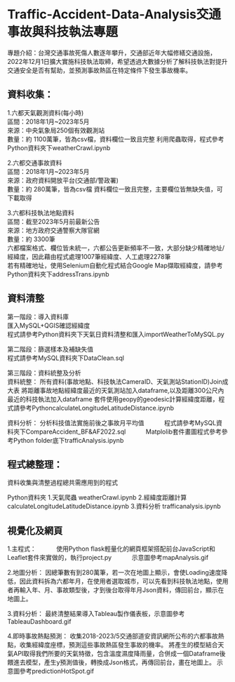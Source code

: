 # Traffic-Accident-Data-Analysis交通事故與科技執法專題
專題介紹：台灣交通事故死傷人數逐年攀升，交通部近年大幅修繕交通設施，2022年12月1日擴大實施科技執法取締，希望透過大數據分析了解科技執法對提升交通安全是否有幫助，並預測事故熱區在特定條件下發生事故機率。

## 資料收集：   
1.六都天氣觀測資料(每小時)   
區間：2018年1月~2023年5月   
來源：中央氣象局250個有效觀測站   
數量：約 1100萬筆，皆為csv檔，資料欄位一致且完整 利用爬蟲取得，程式參考Python資料夾下weatherCrawl.ipynb   

2.六都交通事故資料   
區間：2018年1月~2023年5月   
來源：政府資料開放平台(交通部/警政署)   
數量：約 280萬筆，皆為csv檔 資料欄位一致且完整，主要欄位皆無缺失值，可下載取得   

3.六都科技執法地點資料   
區間：截至2023年5月前最新公告   
來源：地方政府交通警察大隊官網   
數量：約 3300筆   
六都檔案格式、欄位皆未統一，六都公告更新頻率不一致，大部分缺少精確地址/經緯度，因此藉由程式處理1007筆經緯度、人工處理2278筆   
若有精確地址，使用Selenium自動化程式結合Google Map擷取經緯度，請參考Python資料夾下addressTrans.ipynb

## 資料清整
第一階段：導入資料庫   
匯入MySQL+QGIS確認經緯度   
程式請參考Python資料夾下天氣日資料清整和匯入importWeatherToMySQL.py

第二階段：篩選樣本及補缺失值   
程式請參考MySQL資料夾下DataClean.sql

第三階段：資料統整及分析   
資料統整：
所有資料(事故地點、科技執法CameraID、天氣測站StationID)Join成大表
將距離事故地點經緯度最近的天氣測站加入dataframe,以及距離300公尺內最近的科技執法加入dataframe
套件使用geopy的geodesic計算經緯度距離，程式請參考PythoncalculateLongitudeLatitudeDistance.ipynb

資料分析：
分析科技值法實施前後之事故月平均值　　　
程式請參考MySQL資料夾下CompareAccident_BF&AF2022.sql　　　
Matplolib套件畫圖程式參考參考Python folder底下trafficAnalysis.ipynb　　　

## 程式總整理：
資料收集與清整過程總共需應用到的程式

Python資料夾
1.天氣爬蟲 weatherCrawl.ipynb
2.經緯度距離計算calculateLongitudeLatitudeDistance.ipynb
3.資料分析 trafficanalysis.ipynb

## 視覺化及網頁　　　
1.主程式：　　　
使用Python flask輕量化的網頁框架搭配前台JavaScript和Leaflet套件來實做的，執行project.py　　　
示意圖參考mapAnalysis.gif

2.地圖分析：
因總筆數有到280萬筆，若一次在地圖上顯示，會使Loading速度降低，因此資料拆為六都年月，在使用者選取城市，可以先看到科技執法地點，使用者再輸入年、月、事故類型後，才到後台取得年月Json資料，傳回前台，顯示在地圖上。

3.資料分析：
最終清整結果導入Tableau製作儀表板，示意圖參考TableauDashboard.gif

4.即時事故熱點預測：
收集2018-2023/5交通部道安資訊網所公布的六都事故熱點，收集經緯度座標，預測這些事故熱區發生事故的機率。 將產生的模型結合天氣API取得我們所要的天氣特徵，包含溫度濕度降雨量，合併成一個Dataframe後餵進去模型，產生y預測值後，轉換成Json格式，再傳回前台，畫在地圖上。 示意圖參考predictionHotSpot.gif
